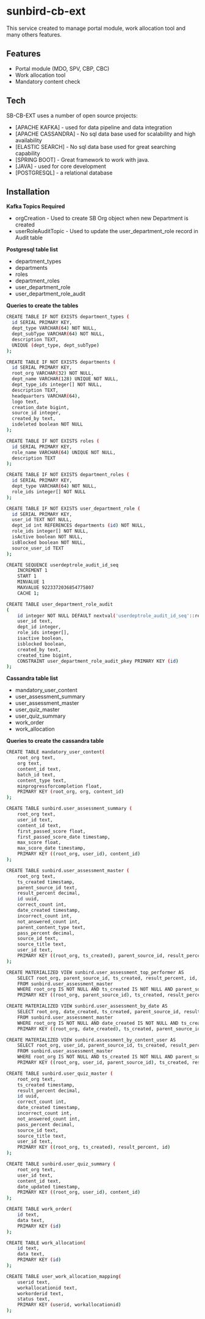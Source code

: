 # sunbird-cb-ext

This service created to manage portal module, work allocation tool and many others features.

## Features

- Portal module (MDO, SPV, CBP, CBC)
- Work allocation tool
- Mandatory content check

## Tech

SB-CB-EXT uses a number of open source projects:

- [APACHE KAFKA] - used for data pipeline and data integration
- [APACHE CASSANDRA] - No sql data base used for scalability and high availability
- [ELASTIC SEARCH] - No sql data base used for great searching capability
- [SPRING BOOT] - Great framework to work with java.
- [JAVA] - used for core development
- [POSTGRESQL] - a relational database


## Installation

**Kafka Topics Required**

- orgCreation - Used to create SB Org object when new Department is created
- userRoleAuditTopic - Used to update the user_department_role record in Audit table 

**Postgresql table list**

- department_types
- departments
- roles
- department_roles
- user_department_role
- user_department_role_audit

**Queries to create the tables**

```sh
CREATE TABLE IF NOT EXISTS department_types (
  id SERIAL PRIMARY KEY,
  dept_type VARCHAR(64) NOT NULL,
  dept_subType VARCHAR(64) NOT NULL,
  description TEXT,
  UNIQUE (dept_type, dept_subType)
);
```
```sh
CREATE TABLE IF NOT EXISTS departments (
  id SERIAL PRIMARY KEY, 
  root_org VARCHAR(32) NOT NULL,
  dept_name VARCHAR(128) UNIQUE NOT NULL,
  dept_type_ids integer[] NOT NULL,
  description TEXT,
  headquarters VARCHAR(64),
  logo text,
  creation_date bigint,
  source_id integer,
  created_by text,
  isdeleted boolean NOT NULL
);
```
```sh
CREATE TABLE IF NOT EXISTS roles (
  id SERIAL PRIMARY KEY,
  role_name VARCHAR(64) UNIQUE NOT NULL,
  description TEXT
);
```
```sh
CREATE TABLE IF NOT EXISTS department_roles (
  id SERIAL PRIMARY KEY,
  dept_type VARCHAR(64) NOT NULL,
  role_ids integer[] NOT NULL
);

```
```sh
CREATE TABLE IF NOT EXISTS user_department_role (
  id SERIAL PRIMARY KEY,
  user_id TEXT NOT NULL, 
  dept_id int REFERENCES departments (id) NOT NULL,
  role_ids integer[] NOT NULL,
  isActive boolean NOT NULL,
  isBlocked boolean NOT NULL,
  source_user_id TEXT
);
```

```sh
CREATE SEQUENCE userdeptrole_audit_id_seq
    INCREMENT 1
    START 1
    MINVALUE 1
    MAXVALUE 9223372036854775807
    CACHE 1;
```
```sh
CREATE TABLE user_department_role_audit
(
    id integer NOT NULL DEFAULT nextval('userdeptrole_audit_id_seq'::regclass),
    user_id text,
    dept_id integer,
    role_ids integer[],
    isactive boolean,
    isblocked boolean,
    created_by text,
    created_time bigint,
    CONSTRAINT user_department_role_audit_pkey PRIMARY KEY (id)
);
```
**Cassandra table list**

- mandatory_user_content
- user_assessment_summary
- user_assessment_master
- user_quiz_master
- user_quiz_summary
- work_order
- work_allocation

**Queries to create the cassandra table**

```sh
CREATE TABLE mandatory_user_content(
    root_org text,
    org text,
    content_id text,
    batch_id text,
    content_type text,
    minprogressforcompletion float,
    PRIMARY KEY (root_org, org, content_id)
);
```

```sh
CREATE TABLE sunbird.user_assessment_summary (
    root_org text,
    user_id text,
    content_id text,
    first_passed_score float,
    first_passed_score_date timestamp,
    max_score float,
    max_score_date timestamp,
    PRIMARY KEY ((root_org, user_id), content_id)
);
```

```sh
CREATE TABLE sunbird.user_assessment_master (
    root_org text,
    ts_created timestamp,
    parent_source_id text,
    result_percent decimal,
    id uuid,
    correct_count int,
    date_created timestamp,
    incorrect_count int,
    not_answered_count int,
    parent_content_type text,
    pass_percent decimal,
    source_id text,
    source_title text,
    user_id text,
    PRIMARY KEY ((root_org, ts_created), parent_source_id, result_percent, id)
);
```

```sh
CREATE MATERIALIZED VIEW sunbird.user_assessment_top_performer AS
    SELECT root_org, parent_source_id, ts_created, result_percent, id, pass_percent, source_id, source_title, user_id
    FROM sunbird.user_assessment_master
    WHERE root_org IS NOT NULL AND ts_created IS NOT NULL AND parent_source_id IS NOT NULL AND id IS NOT NULL AND result_percent IS NOT NULL AND result_percent >= 90
    PRIMARY KEY ((root_org, parent_source_id), ts_created, result_percent, id);
```

```sh
CREATE MATERIALIZED VIEW sunbird.user_assessment_by_date AS
    SELECT root_org, date_created, ts_created, parent_source_id, result_percent, id, parent_content_type, pass_percent, source_id, user_id
    FROM sunbird.user_assessment_master
    WHERE root_org IS NOT NULL AND date_created IS NOT NULL AND ts_created IS NOT NULL AND parent_source_id IS NOT NULL AND id IS NOT NULL AND result_percent IS NOT NULL
    PRIMARY KEY ((root_org, date_created), ts_created, parent_source_id, result_percent, id);
```

```sh
CREATE MATERIALIZED VIEW sunbird.assessment_by_content_user AS
    SELECT root_org, user_id, parent_source_id, ts_created, result_percent, id, correct_count, incorrect_count, not_answered_count, pass_percent, source_id, source_title
    FROM sunbird.user_assessment_master
    WHERE root_org IS NOT NULL AND ts_created IS NOT NULL AND parent_source_id IS NOT NULL AND id IS NOT NULL AND result_percent IS NOT NULL AND user_id IS NOT NULL
    PRIMARY KEY ((root_org, user_id, parent_source_id), ts_created, result_percent, id);
```

```sh
CREATE TABLE sunbird.user_quiz_master (
    root_org text,
    ts_created timestamp,
    result_percent decimal,
    id uuid,
    correct_count int,
    date_created timestamp,
    incorrect_count int,
    not_answered_count int,
    pass_percent decimal,
    source_id text,
    source_title text,
    user_id text,
    PRIMARY KEY ((root_org, ts_created), result_percent, id)
);
```

```sh
CREATE TABLE sunbird.user_quiz_summary (
    root_org text,
    user_id text,
    content_id text,
    date_updated timestamp,
    PRIMARY KEY ((root_org, user_id), content_id)
);
```

```sh
CREATE TABLE work_order(
    id text,
    data text,
    PRIMARY KEY (id)
);
```
```sh
CREATE TABLE work_allocation(
    id text,
    data text,
    PRIMARY KEY (id)
);
```
```sh
CREATE TABLE user_work_allocation_mapping(
    userid text,
    workallocationid text,
    workorderid text,
    status text,
    PRIMARY KEY (userid, workallocationid)
);
```
